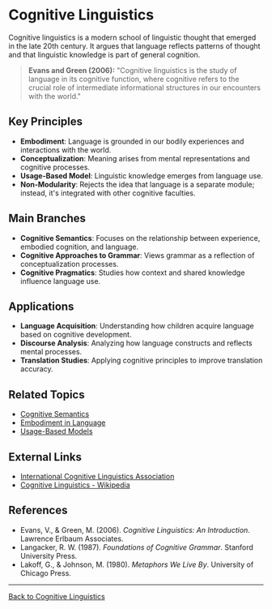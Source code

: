 # Cognitive Linguistics

Cognitive linguistics is a modern school of linguistic thought that emerged in the late 20th century. It argues that language reflects patterns of thought and that linguistic knowledge is part of general cognition.

> **Evans and Green (2006):**
> "Cognitive linguistics is the study of language in its cognitive function, where cognitive refers to the crucial role of intermediate informational structures in our encounters with the world."

## Key Principles

- **Embodiment**: Language is grounded in our bodily experiences and interactions with the world.
- **Conceptualization**: Meaning arises from mental representations and cognitive processes.
- **Usage-Based Model**: Linguistic knowledge emerges from language use.
- **Non-Modularity**: Rejects the idea that language is a separate module; instead, it's integrated with other cognitive faculties.

## Main Branches

- **Cognitive Semantics**: Focuses on the relationship between experience, embodied cognition, and language.
- **Cognitive Approaches to Grammar**: Views grammar as a reflection of conceptualization processes.
- **Cognitive Pragmatics**: Studies how context and shared knowledge influence language use.

## Applications

- **Language Acquisition**: Understanding how children acquire language based on cognitive development.
- **Discourse Analysis**: Analyzing how language constructs and reflects mental processes.
- **Translation Studies**: Applying cognitive principles to improve translation accuracy.

## Related Topics

- [Cognitive Semantics](Cognitive-Semantics.md)
- [Embodiment in Language](Embodiment-in-Language.md)
- [Usage-Based Models](Usage-Based-Models.md)

## External Links

- [International Cognitive Linguistics Association](https://cognitivelinguistics.org/)
- [Cognitive Linguistics - Wikipedia](https://en.wikipedia.org/wiki/Cognitive_linguistics)

## References

- Evans, V., & Green, M. (2006). *Cognitive Linguistics: An Introduction*. Lawrence Erlbaum Associates.
- Langacker, R. W. (1987). *Foundations of Cognitive Grammar*. Stanford University Press.
- Lakoff, G., & Johnson, M. (1980). *Metaphors We Live By*. University of Chicago Press.

---

[Back to Cognitive Linguistics](README.md)
